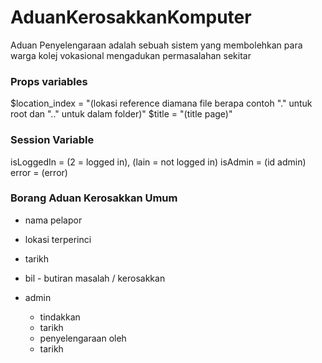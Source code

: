 # AduanKerosakkanKomputer

Aduan Penyelengaraan adalah sebuah sistem yang membolehkan para warga kolej vokasional mengadukan permasalahan sekitar 

### Props variables 
$location_index  = "(lokasi reference diamana file berapa contoh "." untuk root dan ".." untuk dalam folder)"
$title = "(title page)"

### Session Variable
isLoggedIn = (2 = logged in), (lain = not logged in)
isAdmin = (id admin)
error = (error)

### Borang Aduan Kerosakkan Umum
- nama pelapor 
- lokasi terperinci
- tarikh
- bil - butiran masalah / kerosakkan

- admin
    - tindakkan
    - tarikh
    - penyelengaraan oleh 
    - tarikh
